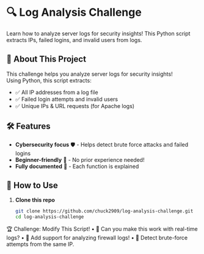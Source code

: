 # 🔍 Log Analysis Challenge

Learn how to analyze server logs for security insights!  This Python script extracts IPs, failed logins, and invalid users from logs. 

## 🚀 About This Project
This challenge helps you analyze server logs for security insights!  
Using Python, this script extracts:
- ✅ All IP addresses from a log file
- ✅ Failed login attempts and invalid users
- ✅ Unique IPs & URL requests (for Apache logs)

## 🛠 Features
- **Cybersecurity focus** 🛡️ - Helps detect brute force attacks and failed logins
- **Beginner-friendly** 🔰 - No prior experience needed!
- **Fully documented** 📖 - Each function is explained

## 🔗 How to Use
1. **Clone this repo**
   ```sh
   git clone https://github.com/chuck2909/log-analysis-challenge.git
   cd log-analysis-challenge

🏆 Challenge: Modify This Script!
	•	🔹 Can you make this work with real-time logs?
	•	🔹 Add support for analyzing firewall logs!
	•	🔹 Detect brute-force attempts from the same IP.
